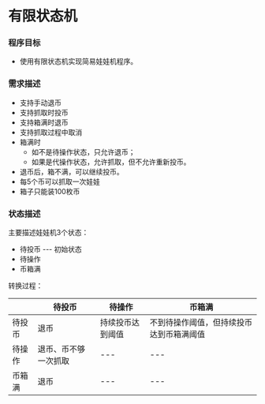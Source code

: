 # 有限状态机

### 程序目标

* 使用有限状态机实现简易娃娃机程序。

### 需求描述

* 支持手动退币
* 支持抓取时投币
* 支持箱满时退币
* 支持抓取过程中取消
* 箱满时
  * 如不是待操作状态，只允许退币；
  * 如果是代操作状态，允许抓取，但不允许重新投币。
* 退币后，箱不满，可以继续投币。
* 每5个币可以抓取一次娃娃
* 箱子只能装100枚币

### 状态描述

主要描述娃娃机3个状态：

* 待投币     --- 初始状态
* 待操作
* 币箱满

转换过程：

|        | 待投币               | 待操作           | 币箱满                                   |
| ------ | -------------------- | ---------------- | ---------------------------------------- |
| 待投币 | 退币                 | 持续投币达到阈值 | 不到待操作阈值，但持续投币达到币箱满阈值 |
| 待操作 | 退币、币不够一次抓取 | ---              | ---                                      |
| 币箱满 | 退币                 | ---              | ---                                      |
